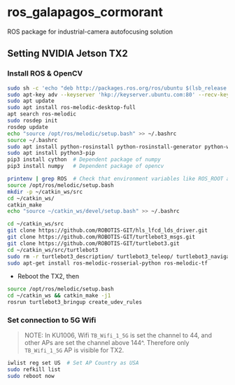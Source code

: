 # ros_galapagos_cormorant
ROS package for industrial-camera autofocusing solution

## Setting NVIDIA Jetson TX2

### Install ROS & OpenCV

```bash
sudo sh -c 'echo "deb http://packages.ros.org/ros/ubuntu $(lsb_release -sc) main" > /etc/apt/sources.list.d/ros-latest.list'
sudo apt-key adv --keyserver 'hkp://keyserver.ubuntu.com:80' --recv-key C1CF6E31E6BADE8868B172B4F42ED6FBAB17C654
sudo apt update
sudo apt install ros-melodic-desktop-full
apt search ros-melodic
sudo rosdep init
rosdep update
echo "source /opt/ros/melodic/setup.bash" >> ~/.bashrc
source ~/.bashrc
sudo apt install python-rosinstall python-rosinstall-generator python-wstool build-essential
sudo apt install python3-pip
pip3 install cython  # Dependent package of numpy
pip3 install numpy   # Dependent package of opencv

printenv | grep ROS  # Check that environment variables like ROS_ROOT and ROS_PACKAGE_PATH are set.
source /opt/ros/melodic/setup.bash
mkdir -p ~/catkin_ws/src
cd ~/catkin_ws/
catkin_make
echo "source ~/catkin_ws/devel/setup.bash" >> ~/.bashrc

cd ~/catkin_ws/src
git clone https://github.com/ROBOTIS-GIT/hls_lfcd_lds_driver.git
git clone https://github.com/ROBOTIS-GIT/turtlebot3_msgs.git
git clone https://github.com/ROBOTIS-GIT/turtlebot3.git
cd ~/catkin_ws/src/turtlebot3
sudo rm -r turtlebot3_description/ turtlebot3_teleop/ turtlebot3_navigation/ turtlebot3_slam/ turtlebot3_example/
sudo apt-get install ros-melodic-rosserial-python ros-melodic-tf
```


- Reboot the TX2, then

```bash
source /opt/ros/melodic/setup.bash
cd ~/catkin_ws && catkin_make -j1
rosrun turtlebot3_bringup create_udev_rules
```

### Set connection to 5G Wifi

> NOTE: In KU1006, Wifi `TB_Wifi_1_5G` is set the channel to 44, and other APs are set the channel above 144^. Therefore only `TB_Wifi_1_5G` AP is visible for TX2.

```bash
iwlist reg set US  # Set AP Country as USA
sudo refkill list
sudo reboot now
```


